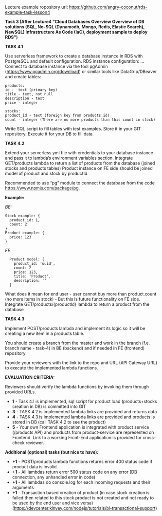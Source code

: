 Lecture example ropository url: https://github.com/angry-coconut/rds-example-task-lesson4

**Task 3 (After Lecture4 "Cloud Databases Overview
Overview of DB solutions (SQL, No-SQL (Dynamodb, Mongo, Redis, Elastic Search), NewSQL)
Infrastructure As Code (IaC), deployment sample to deploy RDS")**

**TASK 4.1**

Use serverless framework to create a database instance in RDS with PostgreSQL and default configuration. 
RDS instance configuration:
...
Connect to database instance via the tool pgAdmin (https://www.pgadmin.org/download) or similar tools like DataGrip/DBeaver and create tables:

    products:
    id -  text (primary key)
    title - text, not null
    description - text
    price - integer

    stocks:
    product_id - text (foreign key from products.id)
    count - integer (There are no more products than this count in stock)

Write SQL script to fill tables with test examples. Store it in your GIT repository. Execute it for your DB to fill data. 


**TASK 4.2**

Extend your serverless.yml file with credentials to your database instance and pass it to lambda’s environment variables section.
Integrate GET/products lambda to return a list of products from the database (joined stocks and products tables)  Product instance on FE side should be joined model of product and stock by productId. 

Recommended to use “pg” module to connect the database from the code  https://www.npmjs.com/package/pg.
 
**Example:**

*BE:*

    Stock example: {
      product_id: 1,
      count: 2
    }
    Product example: {
      price: 123
    }
    
*FE* 

      Product model: {
        product_id: 'uuid',
        count: 2
        price: 123,
        title: ‘Product’,
        description: ‘’
      }

What does it mean for end user - user cannot buy more than product.count (no more items in stock) - But this is future functionality on FE side.
Integrate GET/products/{productId} lambda to return a product from the database

**TASK 4.3**

Implement POST/products lambda and implement its logic so it will be creating a new item in a products table.

You should create a branch from the master and work in the branch (f.e. branch name - task-4) in BE (backend) and if needed in FE (frontend) repository

Provide your reviewers with the link to the repo and URL (API Gateway URL) to execute the implemented lambda functions.

**EVALUATION CRITERIA:**

Reviewers should verify the lambda functions by invoking them through provided URLs.
 
- **1** - Task 4.1 is implemented, sql script for product load (products+stocks creation in DB) is committed into GIT 
- **3** - TASK 4.2 is implemented lambda links are provided and returns data
- **4** - TASK 4.3 is implemented lambda links are provided and products is stored in DB (call TASK 4.2 to see the product)
- **5** - Your own Frontend application is integrated with product service (/products API) and products from product-service are represented on Frontend. Link to a working Front-End application is provided for cross-check reviewer.


**Additional (optional) tasks (but nice to have):**

- **+1** - POST/products lambda functions returns error 400 status code if product data is invalid
- **+1** - All lambdas return error 500 status code on any error (DB connection, any unhandled error in code)
- **+1** - All lambdas do console.log for each incoming requests and their arguments
- **+1** - Transaction based creation of product (in case stock creation is failed then related to this stock product is not created and not ready to be used by the end user and vice versa) (https://devcenter.kinvey.com/nodejs/tutorials/bl-transactional-support)

